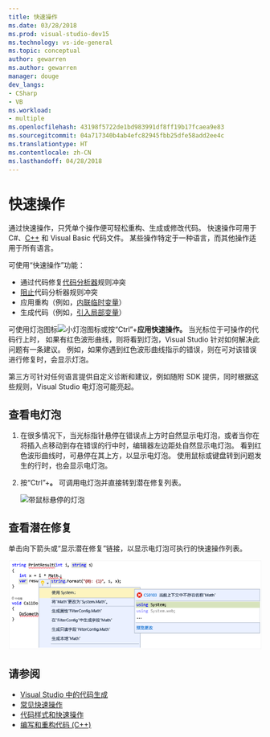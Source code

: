 ```yaml
---
title: 快速操作
ms.date: 03/28/2018
ms.prod: visual-studio-dev15
ms.technology: vs-ide-general
ms.topic: conceptual
author: gewarren
ms.author: gewarren
manager: douge
dev_langs:
- CSharp
- VB
ms.workload:
- multiple
ms.openlocfilehash: 43198f5722de1bd983991df8ff19b17fcaea9e83
ms.sourcegitcommit: 04a717340b4ab4efc82945fbb25dfe58add2ee4c
ms.translationtype: HT
ms.contentlocale: zh-CN
ms.lasthandoff: 04/28/2018
---
```

# <a name="quick-actions"></a>快速操作

通过快速操作，只凭单个操作便可轻松重构、生成或修改代码。 快速操作可用于 C#、[C++](/cpp/ide/writing-and-refactoring-code-cpp) 和 Visual Basic 代码文件。 某些操作特定于一种语言，而其他操作适用于所有语言。

可使用“快速操作”功能：

- 通过代码修复[代码分析器](../code-quality/roslyn-analyzers-overview.md)规则冲突
- [阻止](../code-quality/use-roslyn-analyzers.md)代码分析器规则冲突
- 应用重构（例如，[内联临时变量](../ide/reference/inline-temporary-variable.md)）
- 生成代码（例如，[引入局部变量](../ide/reference/introduce-local-variable.md)）

可使用灯泡图标![小灯泡图标](media/vs2015_lightbulbsmall.png)或按“Ctrl”+**应用快速操作。** 当光标位于可操作的代码行上时， 如果有红色波形曲线，则将看到灯泡，Visual Studio 针对如何解决此问题有一条建议。 例如，如果你遇到红色波形曲线指示的错误，则在可对该错误进行修复时，会显示灯泡。

第三方可针对任何语言提供自定义诊断和建议，例如随附 SDK 提供，同时根据这些规则，Visual Studio 电灯泡可能亮起。

## <a name="to-see-a-light-bulb"></a>查看电灯泡

1. 在很多情况下，当光标指针悬停在错误点上方时自然显示电灯泡，或者当你在将插入点移动到存在错误的行中时，编辑器左边距处自然显示电灯泡。 看到红色波形曲线时，可悬停在其上方，以显示电灯泡。 使用鼠标或键盘转到问题发生的行时，也会显示电灯泡。

1. 按“Ctrl”+**。** 可调用电灯泡并直接转到潜在修复列表。

   ![带鼠标悬停的灯泡](../ide/media/vs2015_lightbulb_hover.png)

## <a name="to-see-potential-fixes"></a>查看潜在修复

单击向下箭头或“显示潜在修复”链接，以显示电灯泡可执行的快速操作列表。

![灯泡已展开](../ide/media/vs2015_lightbulb_hover_expanded.png)

## <a name="see-also"></a>请参阅

- [Visual Studio 中的代码生成](../ide/code-generation-in-visual-studio.md)
- [常见快速操作](../ide/common-quick-actions.md)
- [代码样式和快速操作](../ide/code-styles-and-quick-actions.md)
- [编写和重构代码 (C++)](/cpp/ide/writing-and-refactoring-code-cpp)